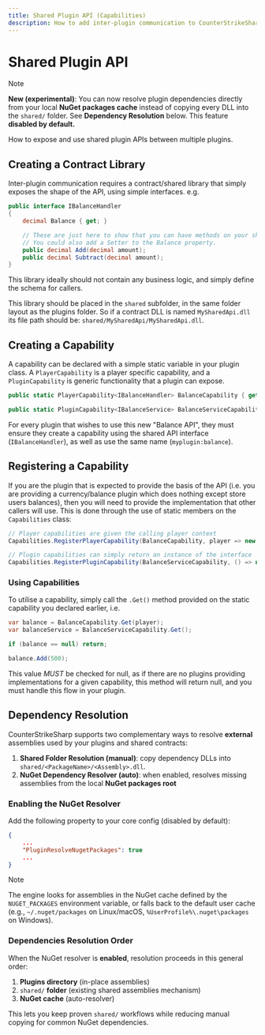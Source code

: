 ```yaml
---
title: Shared Plugin API (Capabilities)
description: How to add inter-plugin communication to CounterStrikeSharp plugins.
---
```


# Shared Plugin API

> [!NOTE]
> **New (experimental)**: You can now resolve plugin dependencies directly from your local **NuGet packages cache** instead of copying every DLL into the `shared/` folder. See **Dependency Resolution** below. This feature **disabled by default.**

How to expose and use shared plugin APIs between multiple plugins.

## Creating a Contract Library

Inter-plugin communication requires a contract/shared library that simply exposes the shape of the API, using simple interfaces. e.g.

```csharp
public interface IBalanceHandler
{
    decimal Balance { get; }

    // These are just here to show that you can have methods on your shared types.
    // You could also add a Setter to the Balance property.
    public decimal Add(decimal amount);
    public decimal Subtract(decimal amount);
}
```

This library ideally should not contain any business logic, and simply define the schema for callers.

This library should be placed in the `shared` subfolder, in the same folder layout as the plugins folder. So if a contract DLL is named `MySharedApi.dll` its file path should be: `shared/MySharedApi/MySharedApi.dll`.

## Creating a Capability

A capability can be declared with a simple static variable in your plugin class. A `PlayerCapability` is a player specific capability, and a `PluginCapability` is generic functionality that a plugin can expose.

```csharp
public static PlayerCapability<IBalanceHandler> BalanceCapability { get; } = new("myplugin:balance");

public static PluginCapability<IBalanceService> BalanceServiceCapability { get; } = new("myplugin:balance_service");
```

For every plugin that wishes to use this new "Balance API", they must ensure they create a capability using the shared API interface (`IBalanceHandler`), as well as use the same name (`myplugin:balance`).

## Registering a Capability

If you are the plugin that is expected to provide the basis of the API (i.e. you are providing a currency/balance plugin which does nothing except store users balances), then you will need to provide the implementation that other callers will use. This is done through the use of static members on the `Capabilities` class:

```csharp
// Player capabilities are given the calling player context
Capabilities.RegisterPlayerCapability(BalanceCapability, player => new BalanceHandler(player));

// Plugin capabilities can simply return an instance of the interface
Capabilities.RegisterPluginCapability(BalanceServiceCapability, () => new BalanceService());
```

### Using Capabilities

To utilise a capability, simply call the `.Get()` method provided on the static capability you declared earlier, i.e.

```csharp
var balance = BalanceCapability.Get(player);
var balanceService = BalanceServiceCapability.Get();

if (balance == null) return;

balance.Add(500);
```

This value _MUST_ be checked for null, as if there are no plugins providing implementations for a given capability, this method will return null, and you must handle this flow in your plugin.


## Dependency Resolution

CounterStrikeSharp supports two complementary ways to resolve **external** assemblies used by your plugins and shared contracts:

1. **Shared Folder Resolution (manual)**: copy dependency DLLs into `shared/<PackageName>/<Assembly>.dll`.
2. **NuGet Dependency Resolver (auto)**: when enabled, resolves missing assemblies from the local **NuGet packages root**

### Enabling the NuGet Resolver

Add the following property to your core config (disabled by default):

```json
{
    ...
    "PluginResolveNugetPackages": true
    ...
}
```

> [!NOTE]
> The engine looks for assemblies in the NuGet cache defined by the `NUGET_PACKAGES` environment variable, or falls back to the default user cache (e.g., `~/.nuget/packages` on Linux/macOS, `%UserProfile%\.nuget\packages` on Windows).

### Dependencies Resolution Order

When the NuGet resolver is **enabled**, resolution proceeds in this general order:

1. **Plugins directory** (in-place assemblies)
2. `shared/` **folder** (existing shared assemblies mechanism)
3. **NuGet cache** (auto-resolver)

This lets you keep proven `shared/` workflows while reducing manual copying for common NuGet dependencies.